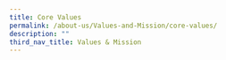 ```yaml
---
title: Core Values
permalink: /about-us/Values-and-Mission/core-values/
description: ""
third_nav_title: Values & Mission
---
```

